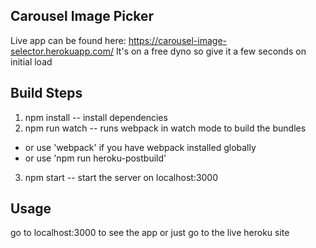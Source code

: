 ## Carousel Image Picker
Live app can be found here: https://carousel-image-selector.herokuapp.com/
It's on a free dyno so give it a few seconds on initial load

## Build Steps
1. npm install -- install dependencies
2. npm run watch -- runs webpack in watch mode to build the bundles
  - or use 'webpack' if you have webpack installed globally
  - or use 'npm run heroku-postbuild'
3. npm start -- start the server on localhost:3000

## Usage
go to localhost:3000 to see the app or just go to the live heroku site 

